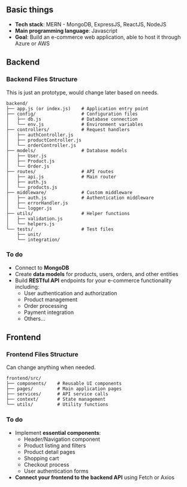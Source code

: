 ## Basic things

- **Tech stack**: MERN - MongoDB, ExpressJS, ReactJS, NodeJS
- **Main programming language**: Javascript
- **Goal**: Build an e-commerce web application, able to host it through Azure or AWS

## **Backend**
### **Backend Files Structure**
This is just an prototype, would change later based on needs.
```
backend/
├── app.js (or index.js)    # Application entry point
├── config/                 # Configuration files
│   ├── db.js               # Database connection
│   └── env.js              # Environment variables
├── controllers/            # Request handlers
│   ├── authController.js
│   ├── productController.js
│   └── orderController.js
├── models/                 # Database models
│   ├── User.js
│   ├── Product.js
│   └── Order.js
├── routes/                 # API routes
│   ├── api.js              # Main router
│   ├── auth.js
│   └── products.js
├── middleware/             # Custom middleware
│   ├── auth.js             # Authentication middleware
│   ├── errorHandler.js
│   └── logger.js
├── utils/                  # Helper functions
│   ├── validation.js
│   └── helpers.js
└── tests/                  # Test files
    ├── unit/
    └── integration/

```
### **To do**
- Connect to **MongoDB**
- Create **data models** for products, users, orders, and other entities
- Build **RESTful API** endpoints for your e-commerce functionality including:
    - User authentication and authorization
    - Product management
    - Order processing
    - Payment integration
    - Others...
## **Frontend**
### **Frontend Files Structure**
Can change anything when needed.
```
frontend/src/
├── components/    # Reusable UI components
├── pages/         # Main application pages
├── services/      # API service calls
├── context/       # State management
└── utils/         # Utility functions
```
### **To do**
- Implement **essential components**:
    - Header/Navigation component
    - Product listing and filters
    - Product detail pages
    - Shopping cart
    - Checkout process
    - User authentication forms
- **Connect your frontend to the backend API** using Fetch or Axios